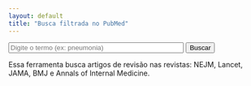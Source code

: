 ```yaml
---
layout: default
title: "Busca filtrada no PubMed"
---
```


<form onsubmit="buscarPubmed(); return false;">
<input type="text" id="termo" placeholder="Digite o termo (ex: pneumonia)" size="40" required>
<button type="submit">Buscar</button>
</form>

Essa ferramenta busca artigos de revisão nas revistas: NEJM, Lancet, JAMA, BMJ e Annals of Internal Medicine.


<script>
function buscarPubmed() {
    const termo = document.getElementById("termo").value.trim();
    if (!termo) return;

    const baseUrl = "https://pubmed.ncbi.nlm.nih.gov/?term=";
    const filtros = '+AND+("N+Engl+J+Med"[Journal]+OR+"Lancet"[Journal]+OR+"JAMA"[Journal]+OR+"Ann+Intern+Med"[Journal]+OR+"BMJ"[Journal])+AND+(Review[ptyp])&sort=date';
    const url = baseUrl + encodeURIComponent(termo) + filtros;

    window.open(url, "_blank");
}
</script>


